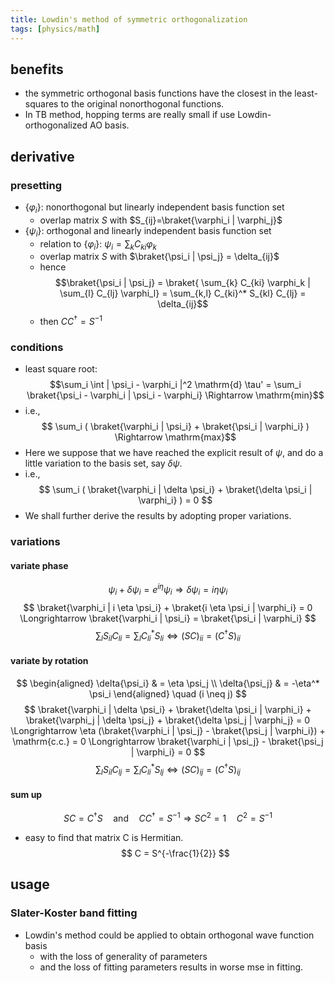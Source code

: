 ```yaml
---
title: Lowdin's method of symmetric orthogonalization
tags: [physics/math]
---
```


## benefits

- the symmetric orthogonal basis functions have the closest in the least-squares to the original nonorthogonal functions.
- In TB method, hopping terms are really small if use Lowdin-orthogonalized AO basis.


## derivative

### presetting
- $\{\varphi_i\}$: nonorthogonal but linearly independent basis function set
	- overlap matrix $S$ with $S_{ij}=\braket{\varphi_i | \varphi_j}$
- $\{\psi_i\}$: orthogonal and linearly independent basis function set
	- relation to $\{\varphi_i\}$: $\psi_i = \sum_{k} C_{ki} \varphi_k$
	- overlap matrix $S$ with $\braket{\psi_i | \psi_j} = \delta_{ij}$
	- hence $$\braket{\psi_i | \psi_j} = \braket{ \sum_{k} C_{ki} \varphi_k | \sum_{l} C_{lj} \varphi_l} = \sum_{k,l} C_{ki}^* S_{kl} C_{lj} = \delta_{ij}$$
	- then $CC^\dagger =S^{-1}$

### conditions
- least square root: $$\sum_i \int | \psi_i - \varphi_i |^2 \mathrm{d} \tau'
= \sum_i \braket{\psi_i - \varphi_i | \psi_i - \varphi_i} \Rightarrow \mathrm{min}$$
- i.e., $$ \sum_i ( \braket{\varphi_i | \psi_i} + \braket{\psi_i | \varphi_i} ) \Rightarrow \mathrm{max}$$
- Here we suppose that we have reached the explicit result of $\psi$, and do a little variation to the basis set, say $\delta \psi$.
- i.e., $$ \sum_i ( \braket{\varphi_i | \delta \psi_i} + \braket{\delta \psi_i | \varphi_i} ) = 0 $$
- We shall further derive the results by adopting proper variations.

### variations

#### variate phase
$$
\psi_i + \delta\psi_i = e^{i \eta} \psi_i
\Longrightarrow
\delta\psi_i = i \eta \psi_i
$$
$$
\braket{\varphi_i | i \eta \psi_i} + \braket{i \eta \psi_i | \varphi_i} = 0
\Longrightarrow
\braket{\varphi_i | \psi_i} = \braket{\psi_i | \varphi_i}
$$
$$
\sum_l S_{il} C_{li} = \sum_l C_{li}^* S_{li}
\Longleftrightarrow
(SC)_{ii} = (C^\dagger S)_{ii}
$$


#### variate by rotation
$$
\begin{aligned}
\delta{\psi_i} & = \eta \psi_j \\
\delta{\psi_j} & = -\eta^* \psi_i
\end{aligned}
\quad
(i \neq j)
$$
$$
\braket{\varphi_i | \delta \psi_i} +
\braket{\delta \psi_i | \varphi_i} +
\braket{\varphi_j | \delta \psi_j} +
\braket{\delta \psi_j | \varphi_j} = 0
\Longrightarrow
\eta (\braket{\varphi_i | \psi_j} - \braket{\psi_j | \varphi_i}) + \mathrm{c.c.} = 0
\Longrightarrow
\braket{\varphi_i | \psi_j} - \braket{\psi_j | \varphi_i} = 0
$$
$$
\sum_l S_{il} C_{lj} = \sum_l C_{li}^* S_{lj}
\Longleftrightarrow
(SC)_{ij} = (C^\dagger S)_{ij}
$$

#### sum up
$$
SC = C^\dagger S  \quad \mathrm{and} \quad CC^\dagger =S^{-1}
\Longrightarrow
SC^2 = 1 \quad C^2 = S^{-1}
$$
- easy to find that matrix C is Hermitian.
$$
C = S^{-\frac{1}{2}}
$$

## usage

### Slater-Koster band fitting

- Lowdin's method could be applied to obtain orthogonal wave function basis
	- with the loss of generality of parameters
	- and the loss of fitting parameters results in worse mse in fitting.




